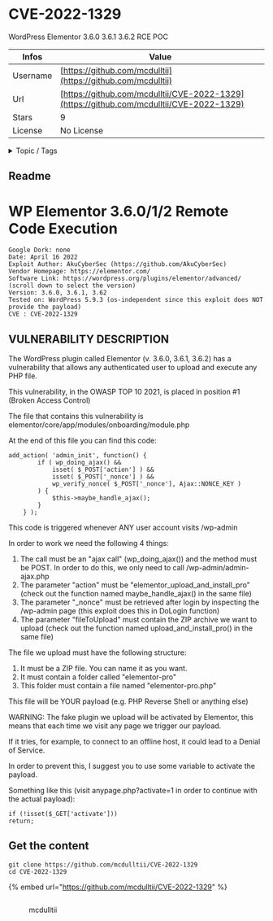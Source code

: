# CVE-2022-1329

WordPress Elementor 3.6.0 3.6.1 3.6.2 RCE POC

| Infos    | Value                                                              |
| -------- | -------------------------------------------------------------------|
| Username | [https://github.com/mcdulltii](https://github.com/mcdulltii) |
| Url      | [https://github.com/mcdulltii/CVE-2022-1329](https://github.com/mcdulltii/CVE-2022-1329)                                               |
| Stars    | 9                                                          |
| License  | No License                                                        |

<details>

<summary>Topic / Tags</summary>

* cve-2022-1329* elementor* poc* rce* wordpress

</details>

## Readme

# WP Elementor 3.6.0/1/2 Remote Code Execution

```
Google Dork: none
Date: April 16 2022
Exploit Author: AkuCyberSec (https://github.com/AkuCyberSec)
Vendor Homepage: https://elementor.com/
Software Link: https://wordpress.org/plugins/elementor/advanced/ (scroll down to select the version)
Version: 3.6.0, 3.6.1, 3.62
Tested on: WordPress 5.9.3 (os-independent since this exploit does NOT provide the payload)
CVE : CVE-2022-1329
```

## VULNERABILITY DESCRIPTION

The WordPress plugin called Elementor (v. 3.6.0, 3.6.1, 3.6.2) has a vulnerability that allows any authenticated user to upload and execute any PHP file.

This vulnerability, in the OWASP TOP 10 2021, is placed in position #1 (Broken Access Control)

The file that contains this vulnerability is elementor/core/app/modules/onboarding/module.php

At the end of this file you can find this code:
```
add_action( 'admin_init', function() {
		if ( wp_doing_ajax() &&
			isset( $_POST['action'] ) &&
			isset( $_POST['_nonce'] ) &&
			wp_verify_nonce( $_POST['_nonce'], Ajax::NONCE_KEY )
		) {
			$this->maybe_handle_ajax();
		}
	} );
```

This code is triggered whenever ANY user account visits /wp-admin

In order to work we need the following 4 things:

1. The call must be an "ajax call" (wp_doing_ajax()) and the method must be POST. In order to do this, we only need to call /wp-admin/admin-ajax.php
2. The parameter "action" must be "elementor_upload_and_install_pro" (check out the function named maybe_handle_ajax() in the same file)
3. The parameter "_nonce" must be retrieved after login by inspecting the /wp-admin page (this exploit does this in DoLogin function)
4. The parameter "fileToUpload" must contain the ZIP archive we want to upload (check out the function named upload_and_install_pro() in the same file)

The file we upload must have the following structure:

1. It must be a ZIP file. You can name it as you want.
2. It must contain a folder called "elementor-pro"
3. This folder must contain a file named "elementor-pro.php"

This file will be YOUR payload (e.g. PHP Reverse Shell or anything else)

WARNING: The fake plugin we upload will be activated by Elementor, this means that each time we visit any page we trigger our payload.

If it tries, for example, to connect to an offline host, it could lead to a Denial of Service.

In order to prevent this, I suggest you to use some variable to activate the payload.

Something like this (visit anypage.php?activate=1 in order to continue with the actual payload):

```
if (!isset($_GET['activate']))
return;
```




## Get the content

```
git clone https://github.com/mcdulltii/CVE-2022-1329
cd CVE-2022-1329
```

{% embed url="https://github.com/mcdulltii/CVE-2022-1329" %}

<figure><img src="https://avatars.githubusercontent.com/u/30497633?v=4" alt=""><figcaption><p>mcdulltii</p></figcaption></figure>
